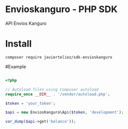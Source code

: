 # Envioskanguro - PHP SDK
API Envios Kanguro

# Install
```shell
composer require javiertelioz/sdk-envioskanguro
```

#Example 


```php

<?php

// Autoload files using Composer autoload
require_once __DIR__ . '/vendor/autoload.php'; 

$token = 'your_token';

$api = new EnviosKanguro\Api($token, 'development');

var_dump($api->get('balance'));

```
